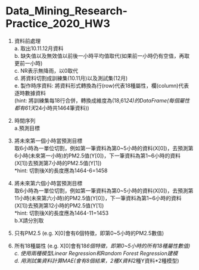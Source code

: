 # Data_Mining_Research-Practice_2020_HW3
1. 資料前處理  
 a. 取出10.11.12月資料  
 b. 缺失值以及無效值以前後一小時平均值取代(如果前一小時仍有空值，再取更前一小時)  
 c. NR表示無降雨，以0取代  
 d. 將資料切割成訓練集(10.11月)以及測試集(12月)  
 e. 製作時序資料: 將資料形式轉換為行(row)代表18種屬性，欄(column)代表逐時數據資料  
 (hint: 將訓練集每18行合併，轉換成維度為(18,61*24)的DataFrame(每個屬性都有61天*24小時共1464筆資料))  
  
2. 時間序列  
 a.預測目標  
  1. 將未來第一個小時當預測目標  
  取6小時為一單位切割，例如第一筆資料為第0~5小時的資料(X[0])，去預測第6小時(未來第一小時)的PM2.5值(Y[0])，下一筆資料為第1~6小時的資料(X[1])去預測第7小時的PM2.5值(Y[1])    
*hint: 切割後X的長度應為1464-6=1458  
  2. 將未來第六個小時當預測目標  
取6小時為一單位切割，例如第一筆資料為第0~5小時的資料(X[0])，去預測第11小時(未來第六小時)的PM2.5值(Y[0])，下一筆資料為第1~6小時的資料(X[1])去預測第12小時的PM2.5值(Y[1])    
*hint: 切割後X的長度應為1464-11=1453  
 b.X請分別取  
  1. 只有PM2.5 (e.g. X[0]會有6個特徵，即第0~5小時的PM2.5數值)  
  2. 所有18種屬性 (e.g. X[0]會有18*6個特徵，即第0~5小時的所有18種屬性數值)  
 c. 使用兩種模型Linear Regression和Random Forest Regression建模  
 d. 用測試集資料計算MAE(會有8個結果，2種X資料*2種Y資料*2種模型)  
